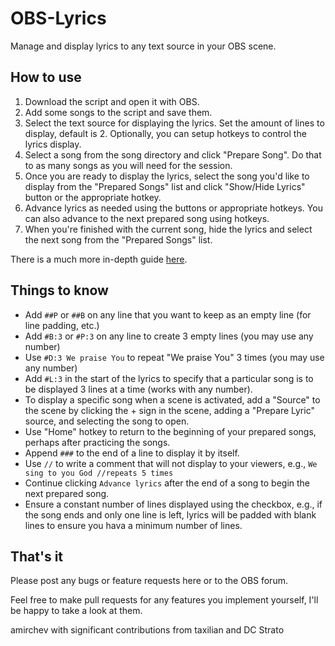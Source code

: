 # OBS-Lyrics
Manage and display lyrics to any text source in your OBS scene. 

## How to use
1. Download the script and open it with OBS.
2. Add some songs to the script and save them.
3. Select the text source for displaying the lyrics. Set the amount of lines to display, default is 2. Optionally, you can setup hotkeys to control the lyrics display. 
4. Select a song from the song directory and click "Prepare Song". Do that to as many songs as you will need for the session.
5. Once you are ready to display the lyrics, select the song you'd like to display from the "Prepared Songs" list and click "Show/Hide Lyrics" button or the appropriate hotkey.
6. Advance lyrics as needed using the buttons or appropriate hotkeys. You can also advance to the next prepared song using hotkeys.
7. When you're finished with the current song, hide the lyrics and select the next song from the "Prepared Songs" list. 

There is a much more in-depth guide [here](https://obsproject.com/forum/resources/display-lyrics-as-subtitles.1005/).

## Things to know
- Add `##P` or `##B` on any line that you want to keep as an empty line (for line padding, etc.)
- Add `#B:3` or  `#P:3` on any line to create 3 empty lines (you may use any number)
- Use `#D:3 We praise You` to repeat "We praise You" 3 times (you may use any number)
- Add `#L:3` in the start of the lyrics to specify that a particular song is to be displayed 3 lines at a time (works with any number).
- To display a specific song when a scene is activated, add a "Source" to the scene by clicking the + sign in the scene, adding a "Prepare Lyric" source, and selecting the song to open.
- Use "Home" hotkey to return to the beginning of your prepared songs, perhaps after practicing the songs.
- Append `###` to the end of a line to display it by itself.
- Use `//` to write a comment that will not display to your viewers, e.g., `We sing to you God //repeats 5 times`
- Continue clicking `Advance lyrics` after the end of a song to begin the next prepared song.
- Ensure a constant number of lines displayed using the checkbox, e.g., if the song ends and only one line is left, lyrics will be padded with blank lines to ensure you hava a minimum number of lines.

## That's it
Please post any bugs or feature requests here or to the OBS forum. 

Feel free to make pull requests for any features you implement yourself, I'll be happy to take a look at them.

amirchev
with significant contributions from taxilian and DC Strato
